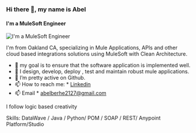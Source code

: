 ### Hi there 👋, my name is Abel
#### I'm a MuleSoft Engineer
![I'm a MuleSoft Engineer ](https://media.licdn.com/dms/image/D5616AQFesosd5ZKq7g/profile-displaybackgroundimage-shrink_350_1400/0/1710184324630?e=1717632000&v=beta&t=ia0iKKpLST3RABa2aWn4Zar4HJx59kQ8kVd0YIo6gXo)

I'm from Oakland CA, specializing in Mule Applications, APIs and other cloud based integrations solutions using MuleSoft with Clean Architecture.

*  🔭 my goal is to ensure that the software application is implemented well.
*  🌱 I design, develop, deploy , test and maintain robust mule applications.
*  👯 I’m pretty active on Github.
*  📫 How to reach me: * [Linkedin](https://www.linkedin.com/in/abel-berhe-607521219/)
* 📫 Email * abelberhe2127@gmail.com
  
I follow logic based creativity

Skills: DataWave / Java / Python/ POM / SOAP / REST/ Anypoint Platform/Studio
  









